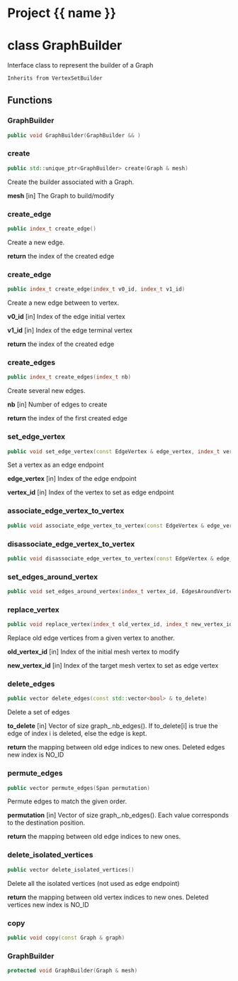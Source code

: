 <script setup>
import {useRoute} from 'vitepress'
const {path} = useRoute()
const tokens = path.split('/')
const words = tokens[2].split('-');
for (let i = 0; i < words.length; i++) {
    words[i] = words[i].charAt(0).toUpperCase() + words[i].slice(1);
    words[i] = words[i].replace('geode', 'Geode')
}
const name = words.join('-');
</script>
# Project {{ name }}

# class GraphBuilder


 Interface class to represent the builder of a Graph



```cpp
Inherits from VertexSetBuilder
```



## Functions

### GraphBuilder

```cpp
public void GraphBuilder(GraphBuilder && )
```


### create

```cpp
public std::unique_ptr<GraphBuilder> create(Graph & mesh)
```


 Create the builder associated with a Graph.

**mesh** [in] The Graph to build/modify

### create_edge

```cpp
public index_t create_edge()
```


 Create a new edge.

**return** the index of the created edge

### create_edge

```cpp
public index_t create_edge(index_t v0_id, index_t v1_id)
```


 Create a new edge between to vertex.

**v0_id** [in] Index of the edge initial vertex

**v1_id** [in] Index of the edge terminal vertex

**return** the index of the created edge

### create_edges

```cpp
public index_t create_edges(index_t nb)
```


 Create several new edges.

**nb** [in] Number of edges to create

**return** the index of the first created edge

### set_edge_vertex

```cpp
public void set_edge_vertex(const EdgeVertex & edge_vertex, index_t vertex_id)
```


 Set a vertex as an edge endpoint

**edge_vertex** [in] Index of the edge endpoint

**vertex_id** [in] Index of the vertex to set as edge endpoint

### associate_edge_vertex_to_vertex

```cpp
public void associate_edge_vertex_to_vertex(const EdgeVertex & edge_vertex, index_t vertex_id)
```


### disassociate_edge_vertex_to_vertex

```cpp
public void disassociate_edge_vertex_to_vertex(const EdgeVertex & edge_vertex)
```


### set_edges_around_vertex

```cpp
public void set_edges_around_vertex(index_t vertex_id, EdgesAroundVertex edges)
```


### replace_vertex

```cpp
public void replace_vertex(index_t old_vertex_id, index_t new_vertex_id)
```


 Replace old edge vertices from a given vertex to another.

**old_vertex_id** [in] Index of the initial mesh vertex to modify

**new_vertex_id** [in] Index of the target mesh vertex to set as edge vertex

### delete_edges

```cpp
public vector delete_edges(const std::vector<bool> & to_delete)
```


 Delete a set of edges

**to_delete** [in] Vector of size graph_.nb_edges(). If to_delete[i] is true the edge of index i is deleted, else the edge is kept.

**return** the mapping between old edge indices to new ones. Deleted edges new index is NO_ID

### permute_edges

```cpp
public vector permute_edges(Span permutation)
```


 Permute edges to match the given order.

**permutation** [in] Vector of size graph_.nb_edges(). Each value corresponds to the destination position.

**return** the mapping between old edge indices to new ones.

### delete_isolated_vertices

```cpp
public vector delete_isolated_vertices()
```


 Delete all the isolated vertices (not used as edge endpoint)

**return** the mapping between old vertex indices to new ones. Deleted vertices new index is NO_ID

### copy

```cpp
public void copy(const Graph & graph)
```


### GraphBuilder

```cpp
protected void GraphBuilder(Graph & mesh)
```




